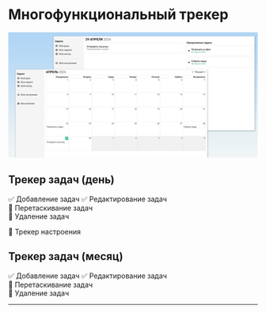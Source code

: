 # Многофункциональный трекер

![Превью блока](screenshot.jpg)

## Трекер задач (день)
:white_check_mark: Добавление задач
:white_check_mark: Редактирование задач  
:black_square_button: Перетаскивание задач  
:black_square_button: Удаление задач

:black_square_button: Трекер настроения

## Трекер задач (месяц)
:white_check_mark: Добавление задач
:white_check_mark: Редактирование задач  
:black_square_button: Перетаскивание задач  
:black_square_button: Удаление задач

---